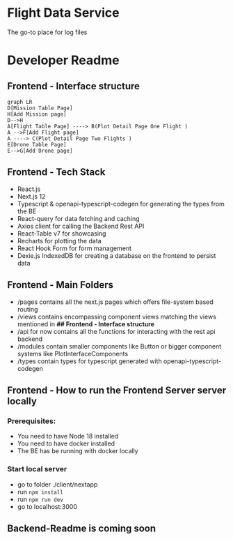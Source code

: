 # Flight Data Service

The go-to place for log files

# Developer Readme

## Frontend - Interface structure

```mermaid
graph LR
D[Mission Table Page]
H[Add Mission page]
D-->H
A[Flight Table Page] ----> B(Plot Detail Page One Flight )
A -->F[Add Flight page]
A ----> C(Plot Detail Page Two Flights )
E[Drone Table Page]
E-->G[Add Drone page]
```

## Frontend - Tech Stack

- React.js
- Next.js 12
- Typescript & openapi-typescript-codegen for generating the types from the BE
- React-query for data fetching and caching
- Axios client for calling the Backend Rest API
- React-Table v7 for showcasing
- Recharts for plotting the data
- React Hook Form for form management
- Dexie.js IndexedDB for creating a database on the frontend to persist data

## Frontend - Main Folders

- /pages contains all the next.js pages which offers file-system based routing
- /views contains encompassing component views matching the views mentioned in **## Frontend - Interface structure**
- /api for now contains all the functions for interacting with the rest api backend
- /modules contain smaller components like Button or bigger component systems like PlotInterfaceComponents
- /types contain types for typescript generated with openapi-typescript-codegen

## Frontend - How to run the Frontend Server server locally

### Prerequisites:

- You need to have Node 18 installed
- You need to have docker installed
- The BE has be running with docker locally

### Start local server

- go to folder ./client/nextapp
- run `npm install`
- run `npm run dev`
- go to localhost:3000

## Backend-Readme is coming soon
